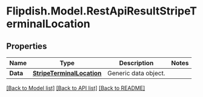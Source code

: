 # Flipdish.Model.RestApiResultStripeTerminalLocation
## Properties

Name | Type | Description | Notes
------------ | ------------- | ------------- | -------------
**Data** | [**StripeTerminalLocation**](StripeTerminalLocation.md) | Generic data object. | 

[[Back to Model list]](../README.md#documentation-for-models) [[Back to API list]](../README.md#documentation-for-api-endpoints) [[Back to README]](../README.md)

